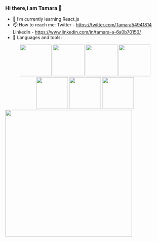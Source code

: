 ### Hi there,i am Tamara 👋

<!--
**atletisimo/atletisimo** is a ✨ _special_ ✨ repository because its `README.md` (this file) appears on your GitHub profile.

Here are some ideas to get you started:

- 🔭 I’m currently working on ...
-->

- 🌱 I’m currently learning React.js
- 📫 How to reach me: Twitter - https://twitter.com/Tamara54941814 Linkedin - https://www.linkedin.com/in/tamara-a-6a0b70150/
-  🔭 Languages and tools: 
<div align="center">
 <img src="https://codecondo.com/wp-content/uploads/2017/08/Front-end-development-languages.jpg" width="100px" height="100px"/>
 <img src="https://reactjs.org/logo-og.png" width="100px" height="100px"/>
 <img src="https://s1.o7planning.com/en/11695/images/21379762.png" width="100px" height="100px"/>
 <img src="https://yt3.ggpht.com/ytc/AKedOLRrH_wT7RwStCNum43bUnEavYBJNISAWhmMJgJWOg=s900-c-k-c0x00ffffff-no-rj" width="100px" height="100px"/>
 <img src="https://helpx.adobe.com/content/dam/help/en/xd/get-started/jcr_content/main-pars/step_with_text/step-with-text-pars/imageandtext/imageandtextimage/XD.png"
      width="100px" height="100px"/>
 <img src="https://encrypted-tbn0.gstatic.com/images?q=tbn:ANd9GcT8rSXZr5StQxaOvFwbkvwspPjOXCsvrxr-4w&usqp=CAU" width="100px" height="100px"/>
 <img src="https://crackcube.com/wp-content/uploads/2021/05/Reallusion-Cartoon-Animator-Crack.png" width="100px" height="100px"/>
 </div>
<img src="https://github-readme-stats.vercel.app/api?username=atletisimo&show_icons=true&theme=radical" width="400">
